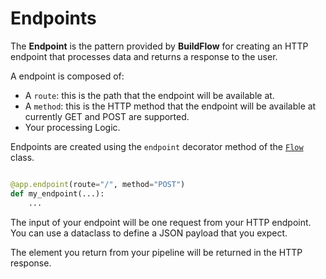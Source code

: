 # Endpoints

The **Endpoint** is the pattern provided by **BuildFlow** for creating an HTTP endpoint that processes data and returns a response to the user.

A endpoint is composed of:

- A `route`: this is the path that the endpoint will be available at.
- A `method`: this is the HTTP method that the endpoint will be available at currently GET and POST are supported.
- Your processing Logic.

Endpoints are created using the `endpoint` decorator method of the [`Flow`](../flows/overview) class.

```python

@app.endpoint(route="/", method="POST")
def my_endpoint(...):
    ...

```

The input of your endpoint will be one request from your HTTP endpoint. You can use a dataclass to define a JSON payload that you expect.

The element you return from your pipeline will be returned in the HTTP response.
